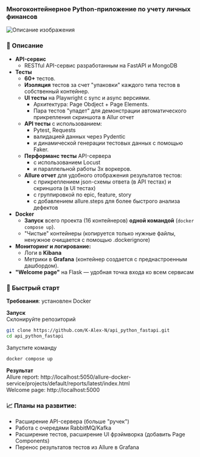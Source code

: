 ### Многоконтейнерное Python-приложение по учету личных финансов

![Описание изображения](https://raw.githubusercontent.com/K-Alex-N/assets/main/docker/main.png)

### 📄 Описание 
* **API-сервис**
  * RESTful API-сервис разработанным на FastAPI и MongoDB
* **Тесты**
  * **60+** тестов.
  * **Изоляция** тестов за счет "упаковки" каждого типа тестов в собственный контейнер. 
  * **UI тесты** на Playwright с sync и async версиями.
     * Архитектура: Page Obdject + Page Elements.
     * Пара тестов "упадет" для демонстрации автоматического прикрепления скриншота в Allur отчет
  * **API тесты** с использованием:
    * Pytest, Requests 
    * валидацией данных через Pydentic
    * и динамической генерации тестовых данных с помощью Faker.
  * **Перформанс тесты** API-сервера
    * с использованием Locust
    * и параллельной работы 3х воркеров. 
  * **Allure отчет** для удобного отображения результатов тестов:
    * c прикреплением json-схемы ответа (в API тестах) и скриншота (в UI тестах) 
    * c группировкой по epic, feature, story
    * c добавлением allure.steps для более быстрого анализа дефектов 
* **Docker**
  * **Запуск** всего проекта (16 контейнеров) **одной командой** (`docker compose up`). 
  * "Чистые" контейнеры (копируется только нужные файлы, ненужное очищается с помощью .dockerignore)
* **Мониторинг и логирование:**
  * Логи в **Kibana**
  * Метрики в **Grafana** (контейнер создается с преднастроенным дашбордом). 
* **"Welcome page"** на Flask — удобная точка входа ко всем сервисам



### 🚀 Быстрый старт

**Требования**: установлен Docker

**Запуск**  
Склонируйте репозиторий
```bash
git clone https://github.com/K-Alex-N/api_python_fastapi.git
cd api_python_fastapi
```
Запустите команду
```bash
docker compose up
```
**Результат**  
Allure report: http://localhost:5050/allure-docker-service/projects/default/reports/latest/index.html  
Welcome page: http://localhost:5000


### 📈 Планы на развитие:
- Расширение API-сервера (больше "ручек")
- Работа с очередями RabbitMQ/Kafka
- Расширение тестов, расширение UI фрэймворка (добавить Page Components) 
- Перенос результатов тестов из Allure в Grafana


